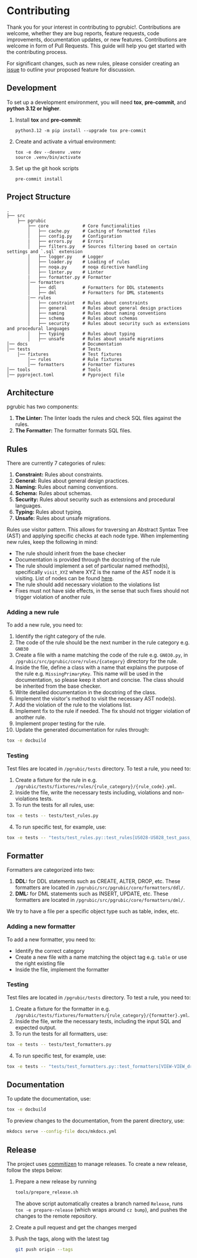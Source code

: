 # Contributing

Thank you for your interest in contributing to pgrubic!.
Contributions are welcome, whether they are bug reports, feature requests, code improvements, documentation updates, or new features. Contributions are welcome in form of Pull Requests. This guide will help you get started with the contributing process.

For significant changes, such as new rules, please consider creating an [issue](https://github.com/bolajiwahab/pgrubic/issues) to outline your proposed feature for discussion.

## Development

To set up a development environment, you will need **tox**, **pre-commit**, and **python 3.12 or higher**.

1. Install **tox** and **pre-commit**:

    ```console
    python3.12 -m pip install --upgrade tox pre-commit
    ```

2. Create and activate a virtual environment:

    ```console
    tox -e dev --devenv .venv
    source .venv/bin/activate
    ```

3. Set up the git hook scripts

    ```console
    pre-commit install
    ```

## Project Structure

```text
.
├── src
    ├── pgrubic
        ├── core             # Core functionalities
        │   ├── cache.py     # Caching of formatted files
        │   ├── config.py    # Configuration
        |   ├── errors.py    # Errors
        │   ├── filters.py   # Sources filtering based on certain settings and `.sql` extension
        │   ├── logger.py    # Logger
        │   ├── loader.py    # Loading of rules
        │   ├── noqa.py      # noqa directive handling
        │   ├── linter.py    # Linter
        |   ├── formatter.py # Formatter
        │── formatters
        │   ├── ddl          # Formatters for DDL statements
        │   ├── dml          # Formatters for DML statements
        |── rules
        │   ├── constraint   # Rules about constraints
        │   ├── general      # Rules about general design practices
        │   ├── naming       # Rules about naming conventions
        │   ├── schema       # Rules about schemas
        │   ├── security     # Rules about security such as extensions and procedural languages
        │   ├── typing       # Rules about typing
        │   ├── unsafe       # Rules about unsafe migrations
│── docs                     # Documentation
│── tests                    # Tests
    │── fixtures             # Test fixtures
        │── rules            # Rule fixtures
        │── formatters       # Formatter fixtures
│── tools                    # Tools
│── pyproject.toml           # Pyproject file
```

## Architecture

pgrubic has two components:

1. **The Linter:** The linter loads the rules and check SQL files against the rules.
2. **The Formatter:** The formatter formats SQL files.

## Rules

There are currently 7 categories of rules:

1. **Constraint:** Rules about constraints.
2. **General:** Rules about general design practices.
3. **Naming:** Rules about naming conventions.
4. **Schema:** Rules about schemas.
5. **Security:** Rules about security such as extensions and procedural languages.
6. **Typing:** Rules about typing.
7. **Unsafe:** Rules about unsafe migrations.

Rules use visitor pattern. This allows for traversing an Abstract Syntax Tree (AST) and applying specific checks at each node type. When implementing new rules, keep the following in mind:

- The rule should inherit from the base checker
- Documentation is provided through the docstring of the rule
- The rule should implement a set of particular named method(s), specifically `visit_XYZ` where XYZ is the name of the AST node it is visiting. List of nodes can be found [here](https://pglast.readthedocs.io/en/latest/ast.html).
- The rule should add necessary violation to the violations list
- Fixes must not have side effects, in the sense that such fixes should not trigger violation of another rule

### Adding a new rule

To add a new rule, you need to:

1. Identify the right category of the rule.
2. The code of the rule should be the next number in the rule category e.g. `GN030`
3. Create a file with a name matching the code of the rule e.g. `GN030.py`, in `/pgrubic/src/pgrubic/core/rules/{category}` directory for the rule.
4. Inside the file, define a class with a name that explains the purpose of the rule e.g. `MissingPrimaryKey`. This name will be used in the documentation, so please keep it short and concise. The class should be inherited from the base checker.
5. Write detailed documentation in the docstring of the class.
6. Implement the visitor's method to visit the necessary AST node(s).
7. Add the violation of the rule to the violations list.
8. Implement fix to the rule if needed. The fix should not trigger violation of another rule.
9. Implement proper testing for the rule.
10. Update the generated documentation for rules through:

```bash
tox -e docbuild
```

### Testing

Test files are located in `/pgrubic/tests` directory.
To test a rule, you need to:

1. Create a fixture for the rule in e.g. `/pgrubic/tests/fixtures/rules/{rule_category}/{rule_code}.yml`.
2. Inside the file, write the necessary tests including, violations and non-violations tests.
3. To run the tests for all rules, use:

```bash
tox -e tests -- tests/test_rules.py
```

4. To run specific test, for example, use:

```bash
tox -e tests -- "tests/test_rules.py::test_rules[US028-US028_test_pass_concurrent_materialized_view_refresh-test_case767]"
```

## Formatter

Formatters are categorized into two:

1. **DDL:** for DDL statements such as CREATE, ALTER, DROP, etc. These formatters are located in `/pgrubic/src/pgrubic/core/formatters/ddl/`.
2. **DML:** for DML statements such as INSERT, UPDATE, etc. These formatters are located in `/pgrubic/src/pgrubic/core/formatters/dml/`.

We try to have a file per a specific object type such as table, index, etc.

### Adding a new formatter

To add a new formatter, you need to:

- Identify the correct category
- Create a new file with a name matching the object tag e.g. `table` or use the right existing file
- Inside the file, implement the formatter

### Testing

Test files are located in `/pgrubic/tests` directory.
To test a rule, you need to:

1. Create a fixture for the formatter in e.g. `/pgrubic/tests/fixtures/formatters/{rule_category}/{formatter}.yml`.
2. Inside the file, write the necessary tests, including the input SQL and expected output.
3. To run the tests for all formatters, use:

```bash
tox -e tests -- tests/test_formatters.py
```

4. To run specific test, for example, use:

```bash
tox -e tests -- "tests/test_formatters.py::test_formatters[VIEW-VIEW_drop_view-test_case94]"
```

## Documentation

To update the documentation, use:

```bash
tox -e docbuild
```

To preview changes to the documentation, from the parent directory, use:

```bash
mkdocs serve --config-file docs/mkdocs.yml
```

## Release

The project uses [commitizen](https://commitizen-tools.github.io/commitizen/) to manage releases. To create a new release, follow the steps below:

1. Prepare a new release by running

    ```bash
    tools/prepare_release.sh
    ```

    The above script automatically creates a branch named `Release`, runs `tox -e prepare-release` (which wraps around `cz bump`), and pushes the changes to the remote repository.

2. Create a pull request and get the changes merged

3. Push the tags, along with the latest tag

    ```bash
    git push origin --tags
    ```
